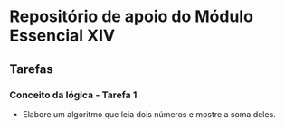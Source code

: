 # Repositório de apoio do Módulo Essencial XIV

## Tarefas

### Conceito da lógica - Tarefa 1

- Elabore um algoritmo que leia dois números e mostre a soma deles.
